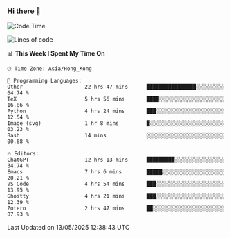 ### Hi there 👋

<!--
**nicehiro/nicehiro** is a ✨ _special_ ✨ repository because its `README.md` (this file) appears on your GitHub profile.

Here are some ideas to get you started:

- 🔭 I’m currently working on ...
- 🌱 I’m currently learning ...
- 👯 I’m looking to collaborate on ...
- 🤔 I’m looking for help with ...
- 💬 Ask me about ...
- 📫 How to reach me: ...
- 😄 Pronouns: ...
- ⚡ Fun fact: ...
-->

<!--START_SECTION:waka-->
![Code Time](http://img.shields.io/badge/Code%20Time-662%20hrs%2014%20mins-blue)

![Lines of code](https://img.shields.io/badge/From%20Hello%20World%20I%27ve%20Written-1.7%20million%20lines%20of%20code-blue)

📊 **This Week I Spent My Time On** 

```text
🕑︎ Time Zone: Asia/Hong_Kong

💬 Programming Languages: 
Other                    22 hrs 47 mins      ████████████████░░░░░░░░░   64.74 % 
TeX                      5 hrs 56 mins       ████░░░░░░░░░░░░░░░░░░░░░   16.86 % 
Python                   4 hrs 24 mins       ███░░░░░░░░░░░░░░░░░░░░░░   12.54 % 
Image (svg)              1 hr 8 mins         █░░░░░░░░░░░░░░░░░░░░░░░░   03.23 % 
Bash                     14 mins             ░░░░░░░░░░░░░░░░░░░░░░░░░   00.68 % 

🔥 Editors: 
ChatGPT                  12 hrs 13 mins      █████████░░░░░░░░░░░░░░░░   34.74 % 
Emacs                    7 hrs 6 mins        █████░░░░░░░░░░░░░░░░░░░░   20.21 % 
VS Code                  4 hrs 54 mins       ███░░░░░░░░░░░░░░░░░░░░░░   13.95 % 
Ghostty                  4 hrs 21 mins       ███░░░░░░░░░░░░░░░░░░░░░░   12.39 % 
Zotero                   2 hrs 47 mins       ██░░░░░░░░░░░░░░░░░░░░░░░   07.93 % 
```


 Last Updated on 13/05/2025 12:38:43 UTC
<!--END_SECTION:waka-->
